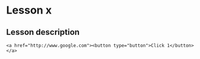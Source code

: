 # Lesson x

## Lesson description



```
<a href="http://www.google.com"><button type="button">Click 1</button></a>
```

<script src="https://cdn.mathjax.org/mathjax/latest/MathJax.js?config=TeX-AMS-MML_HTMLorMML" type="text/javascript"></script>

